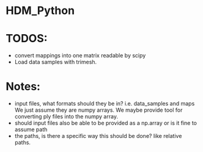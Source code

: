 # HDM_Python


# TODOS:
- convert mappings into one matrix readable by scipy
- Load data samples with trimesh.



# Notes:
- input files, what formats should they be in? i.e. data_samples and maps
We just assume they are numpy arrays. We maybe provide tool for converting ply files into the numpy array.
- should input files also be able to be provided as a np.array or is it fine to assume path
- the paths, is there a specific way this should be done? like relative paths.
